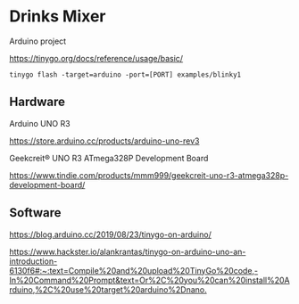 # Drinks Mixer

Arduino project



<https://tinygo.org/docs/reference/usage/basic/>

`tinygo flash -target=arduino -port=[PORT] examples/blinky1`



## Hardware

Arduino UNO R3

<https://store.arduino.cc/products/arduino-uno-rev3>


Geekcreit® UNO R3 ATmega328P Development Board

<https://www.tindie.com/products/mmm999/geekcreit-uno-r3-atmega328p-development-board/>


## Software

<https://blog.arduino.cc/2019/08/23/tinygo-on-arduino/>

<https://www.hackster.io/alankrantas/tinygo-on-arduino-uno-an-introduction-6130f6#:~:text=Compile%20and%20upload%20TinyGo%20code,-In%20Command%20Prompt&text=Or%2C%20you%20can%20install%20Arduino,%2C%20use%20target%20arduino%2Dnano.>
